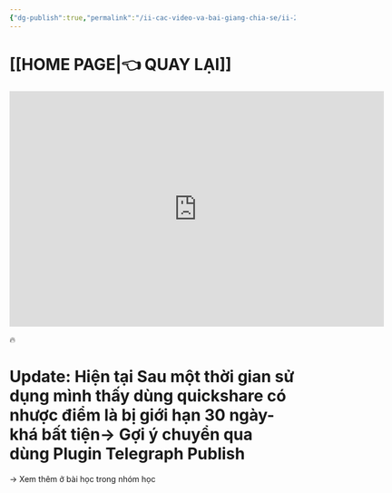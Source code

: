 ```yaml
---
{"dg-publish":true,"permalink":"/ii-cac-video-va-bai-giang-chia-se/ii-2-khac/huong-dan-chia-se-file-va-lay-file-duoc-chia-se-o-obsidian/","dgPassFrontmatter":true,"noteIcon":"1","created":"","updated":""}
---
```


# [[HOME PAGE\|👈 QUAY LẠI]]
<iframe width="660" height="415" src="https://www.youtube.com/embed/OG3ZutPNDb8" title="YouTube video player" frameborder="0" allow="accelerometer; autoplay; clipboard-write; encrypted-media; gyroscope; picture-in-picture; web-share" allowfullscreen></iframe>

🔥
# Update: Hiện tại Sau một thời gian sử dụng mình thấy dùng quickshare có nhược điểm là bị giới hạn 30 ngày- khá bất tiện-> Gợi ý chuyển qua dùng Plugin Telegraph Publish 
-> Xem thêm ở bài học trong nhóm học